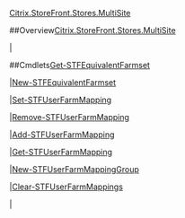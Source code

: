[Citrix.StoreFront.Stores.MultiSite](Citrix.StoreFront.Stores.MultiSite)
##Overview[Citrix.StoreFront.Stores.MultiSite](Citrix.StoreFront.Stores.MultiSite)
|##Cmdlets[Get-STFEquivalentFarmset](Get-STFEquivalentFarmset)
|[New-STFEquivalentFarmset](New-STFEquivalentFarmset)
|[Set-STFUserFarmMapping](Set-STFUserFarmMapping)
|[Remove-STFUserFarmMapping](Remove-STFUserFarmMapping)
|[Add-STFUserFarmMapping](Add-STFUserFarmMapping)
|[Get-STFUserFarmMapping](Get-STFUserFarmMapping)
|[New-STFUserFarmMappingGroup](New-STFUserFarmMappingGroup)
|[Clear-STFUserFarmMappings](Clear-STFUserFarmMappings)
|